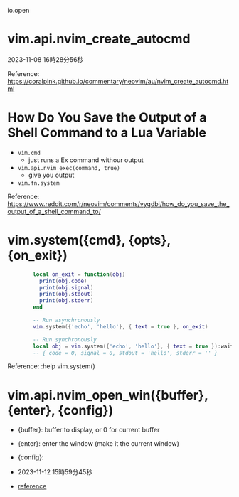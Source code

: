 <!--
 FileName:      tips
 Author:        8ucchiman
 CreatedDate:   2023-10-26 13:31:18
 LastModified:  2023-01-25 10:56:12 +0900
 Reference:     https://qiita.com/Qiita/items/c686397e4a0f4f11683d
 Description:   ---
-->

<!-- ---------------------------------------------- -->
io.open


<!-- ---------------------------------------------- -->
# vim.api.nvim_create_autocmd
2023-11-08 16時28分56秒

Reference: https://coralpink.github.io/commentary/neovim/au/nvim_create_autocmd.html



<!-- ---------------------------------------------- -->
# How Do You Save the Output of a Shell Command to a Lua Variable
- `vim.cmd`
    - just runs a Ex command withour output
- `vim.api.nvim_exec(command, true)`
    - give you output
- `vim.fn.system`


Reference: https://www.reddit.com/r/neovim/comments/vygdbi/how_do_you_save_the_output_of_a_shell_command_to/

<!-- ---------------------------------------------- -->
# vim.system({cmd}, {opts}, {on_exit})

```lua
        local on_exit = function(obj)
          print(obj.code)
          print(obj.signal)
          print(obj.stdout)
          print(obj.stderr)
        end

        -- Run asynchronously
        vim.system({'echo', 'hello'}, { text = true }, on_exit)

        -- Run synchronously
        local obj = vim.system({'echo', 'hello'}, { text = true }):wait()
        -- { code = 0, signal = 0, stdout = 'hello', stderr = '' }
```

Reference: :help vim.system()

<!-- ---------------------------------------------- -->
# vim.api.nvim_open_win({buffer}, {enter}, {config})
- {buffer}: buffer to display, or 0 for current buffer
- {enter}:  enter the window (make it the current window)
- {config}:

- 2023-11-12 15時59分45秒
- [reference](https://neovim.io/doc/user/api.html#nvim_open_win())
